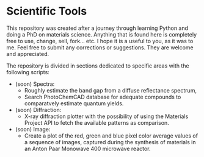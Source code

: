 # Scientific Tools

This repository was created after a journey through learning Python and doing a PhD on materials science.
Anything that is found here is completely free to use, change, sell, fork... etc. I hope it is a useful to you, as it was to me.
Feel free to submit any corrections or suggestions. They are welcome and appreciated.

The repository is divided in sections dedicated to specific areas with the following scripts:

 - (soon) Spectra:
   - Roughly estimate the band gap from a diffuse reflectance spectrum,
   - Search PhotoChemCAD database for adequate compounds to comparatvely estimate quantum yields.
 - (soon) Diffraction:
   - X-ray diffraction plotter with the possibility of using the Materials Project API to fetch the available patterns as comparison.
 - (soon) Image:
   - Create a plot of the red, green and blue pixel color average values of a sequence of images, captured during the synthesis of materials in an Anton Paar Monowave 400 microwave reactor.

